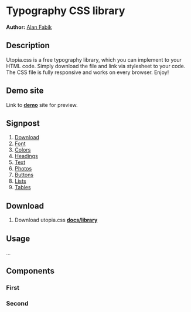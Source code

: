 # Typography CSS library
**Author:** [Alan Fabik](https://github.com/AlanFabik)
## Description
Utopia.css is a free typography library, which you can implement to your HTML code. Simply download the file and link via stylesheet to your code. The CSS file is fully responsive and works on every browser. Enjoy!
## Demo site
Link to **[demo](https://github.com/pslib-cz/2022l4web-css-typographic-library-AlanFabik)** site for preview.
## Signpost
1. [Download](#Download)
2. [Font](#Font)
3. [Colors](#Colors)
4. [Headings](#Headings)
5. [Text](#Text)
6. [Photos](#Photos)
7. [Buttons](#Buttons)
8. [Lists](#Lists)
9. [Tables](#Tables)
## Download
1. Download utopia.css **[docs/library](https://github.com/pslib-cz/2022l4web-css-typographic-library-AlanFabik/tree/master/docs/libraryd)**
## Usage
...
## Components
### First
### Second
